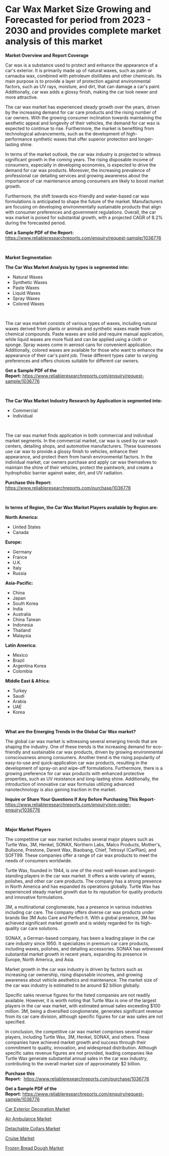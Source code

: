 <p><h1>Car Wax Market Size Growing and Forecasted for period from 2023 - 2030 and provides complete market analysis of this market</h1></p><p><strong>Market Overview and Report Coverage</strong></p>
<p><p>Car wax is a substance used to protect and enhance the appearance of a car's exterior. It is primarily made up of natural waxes, such as palm or carnauba wax, combined with petroleum distillates and other chemicals. Its main purpose is to provide a layer of protection against environmental factors, such as UV rays, moisture, and dirt, that can damage a car's paint. Additionally, car wax adds a glossy finish, making the car look newer and more attractive.</p><p>The car wax market has experienced steady growth over the years, driven by the increasing demand for car care products and the rising number of car owners. With the growing consumer inclination towards maintaining the aesthetic appeal and longevity of their vehicles, the demand for car wax is expected to continue to rise. Furthermore, the market is benefiting from technological advancements, such as the development of high-performance synthetic waxes that offer superior protection and longer-lasting shine.</p><p>In terms of the market outlook, the car wax industry is projected to witness significant growth in the coming years. The rising disposable income of consumers, especially in developing economies, is expected to drive the demand for car wax products. Moreover, the increasing prevalence of professional car detailing services and growing awareness about the importance of car maintenance among consumers are likely to boost market growth.</p><p>Furthermore, the shift towards eco-friendly and water-based car wax formulations is anticipated to shape the future of the market. Manufacturers are focusing on developing environmentally sustainable products that align with consumer preferences and government regulations. Overall, the car wax market is poised for substantial growth, with a projected CAGR of 8.2% during the forecasted period.</p></p>
<p><strong>Get a Sample PDF of the Report:</strong> <a href="https://www.reliableresearchreports.com/enquiry/request-sample/1036776">https://www.reliableresearchreports.com/enquiry/request-sample/1036776</a></p>
<p>&nbsp;</p>
<p><strong>Market Segmentation</strong></p>
<p><strong>The Car Wax Market Analysis by types is segmented into:</strong></p>
<p><ul><li>Natural Waxes</li><li>Synthetic Waxes</li><li>Paste Waxes</li><li>Liquid Waxes</li><li>Spray Waxes</li><li>Colored Waxes</li></ul></p>
<p>&nbsp;</p>
<p><p>The car wax market consists of various types of waxes, including natural waxes derived from plants or animals and synthetic waxes made from chemical compounds. Paste waxes are solid and require manual application, while liquid waxes are more fluid and can be applied using a cloth or sponge. Spray waxes come in aerosol cans for convenient application. Additionally, colored waxes are available for those who want to enhance the appearance of their car's paint job. These different types cater to varying preferences and offers choices suitable for different car owners.</p></p>
<p><strong>Get a Sample PDF of the Report:</strong>&nbsp;<a href="https://www.reliableresearchreports.com/enquiry/request-sample/1036776">https://www.reliableresearchreports.com/enquiry/request-sample/1036776</a></p>
<p>&nbsp;</p>
<p><strong>The Car Wax Market Industry Research by Application is segmented into:</strong></p>
<p><ul><li>Commercial</li><li>Individual</li></ul></p>
<p>&nbsp;</p>
<p><p>The car wax market finds application in both commercial and individual market segments. In the commercial market, car wax is used by car wash centers, detailing shops, and automotive manufacturers. These businesses use car wax to provide a glossy finish to vehicles, enhance their appearance, and protect them from harsh environmental factors. In the individual market, car owners purchase and apply car wax themselves to maintain the shine of their vehicles, protect the paintwork, and create a hydrophobic barrier against water, dirt, and UV radiation.</p></p>
<p><strong>Purchase this Report:</strong>&nbsp; <a href="https://www.reliableresearchreports.com/purchase/1036776">https://www.reliableresearchreports.com/purchase/1036776</a></p>
<p>&nbsp;</p>
<p><strong>In terms of Region, the Car Wax Market Players available by Region are:</strong></p>
<p>
    <p> <strong> North America: </strong>
        <ul>
            <li>United States</li>
            <li>Canada</li>
        </ul>
        </p> 
    <p> <strong> Europe: </strong>
        <ul>
            <li>Germany</li>
            <li>France</li>
            <li>U.K.</li>
            <li>Italy</li>
            <li>Russia</li>
        </ul>
        </p> 
    <p> <strong> Asia-Pacific: </strong>
        <ul>
            <li>China</li>
            <li>Japan</li>
            <li>South Korea</li>
            <li>India</li>
            <li>Australia</li>
            <li>China Taiwan</li>
            <li>Indonesia</li>
            <li>Thailand</li>
            <li>Malaysia</li>
        </ul>
        </p> 
    <p> <strong> Latin America: </strong>
        <ul>
            <li>Mexico</li>
            <li>Brazil</li>
            <li>Argentina Korea</li>
            <li>Colombia</li>
        </ul>
        </p> 
    <p> <strong> Middle East & Africa: </strong>
        <ul>
            <li>Turkey</li>
            <li>Saudi</li>
            <li>Arabia</li>
            <li>UAE</li>
            <li>Korea</li>
        </ul>
    </p>
    </p>
<p>&nbsp;</p>
<p><strong>What are the Emerging Trends in the Global Car Wax market?</strong></p>
<p><p>The global car wax market is witnessing several emerging trends that are shaping the industry. One of these trends is the increasing demand for eco-friendly and sustainable car wax products, driven by growing environmental consciousness among consumers. Another trend is the rising popularity of easy-to-use and quick-application car wax products, resulting in the development of spray-on and wipe-off formulations. Furthermore, there is a growing preference for car wax products with enhanced protective properties, such as UV resistance and long-lasting shine. Additionally, the introduction of innovative car wax formulas utilizing advanced nanotechnology is also gaining traction in the market.</p></p>
<p><strong>Inquire or Share Your Questions If Any Before Purchasing This Report</strong>- <a href="https://www.reliableresearchreports.com/enquiry/pre-order-enquiry/1036776">https://www.reliableresearchreports.com/enquiry/pre-order-enquiry/1036776</a></p>
<p>&nbsp;</p>
<p><strong>Major Market Players</strong></p>
<p><p>The competitive car wax market includes several major players such as Turtle Wax, 3M, Henkel, SONAX, Northern Labs, Malco Products, Mother's, Bullsone, Prestone, Darent Wax, Biaobang, Chief, Tetrosyl (CarPlan), and SOFT99. These companies offer a range of car wax products to meet the needs of consumers worldwide.</p><p>Turtle Wax, founded in 1944, is one of the most well-known and longest-standing players in the car wax market. It offers a wide variety of waxes, polishes, and other car care products. The company has a strong presence in North America and has expanded its operations globally. Turtle Wax has experienced steady market growth due to its reputation for quality products and innovative formulations.</p><p>3M, a multinational conglomerate, has a presence in various industries including car care. The company offers diverse car wax products under brands like 3M Auto Care and Perfect-It. With a global presence, 3M has achieved significant market growth and is widely regarded for its high-quality car care solutions.</p><p>SONAX, a German-based company, has been a leading player in the car care industry since 1950. It specializes in premium car care products, including waxes, polishes, and detailing accessories. SONAX has witnessed substantial market growth in recent years, expanding its presence in Europe, North America, and Asia.</p><p>Market growth in the car wax industry is driven by factors such as increasing car ownership, rising disposable incomes, and growing awareness about vehicle aesthetics and maintenance. The market size of the car wax industry is estimated to be around $2 billion globally.</p><p>Specific sales revenue figures for the listed companies are not readily available. However, it is worth noting that Turtle Wax is one of the largest players in the car wax market, with estimated annual sales exceeding $100 million. 3M, being a diversified conglomerate, generates significant revenue from its car care division, although specific figures for car wax sales are not specified.</p><p>In conclusion, the competitive car wax market comprises several major players, including Turtle Wax, 3M, Henkel, SONAX, and others. These companies have achieved market growth and success through their commitment to quality, innovation, and widespread distribution. Although specific sales revenue figures are not provided, leading companies like Turtle Wax generate substantial annual sales in the car wax industry, contributing to the overall market size of approximately $2 billion.</p></p>
<p><strong>Purchase this Report:</strong>&nbsp;&nbsp;<a href="https://www.reliableresearchreports.com/purchase/1036776">https://www.reliableresearchreports.com/purchase/1036776</a></p>
<p></p>
<p><strong>Get a Sample PDF of the Report:</strong>&nbsp;<a href="https://www.reliableresearchreports.com/enquiry/request-sample/1036776">https://www.reliableresearchreports.com/enquiry/request-sample/1036776</a></p>
<p><p><a href="https://medium.com/@stephenstevens11/car-exterior-decoration-market-analysis-and-sze-forecasted-for-period-from-2023-to-2030-387a024e7424">Car Exterior Decoration Market</a></p><p><a href="https://github.com/mabutironaldo/Market-Research-Report-List-1/blob/main/air-ambulance-market.md">Air Ambulance Market</a></p><p><a href="https://medium.com/@stephenarmstrong52/detachable-collars-market-report-reveals-the-latest-trends-and-growth-opportunities-of-this-market-890399b6210e">Detachable Collars Market</a></p><p><a href="https://github.com/castoriffic/Market-Research-Report-List-1/blob/main/cruise-market.md">Cruise Market</a></p><p><a href="https://www.linkedin.com/pulse/frozen-bread-dough-market-size-share-global-analysis-report-ruwpe/">Frozen Bread Dough Market</a></p></p>